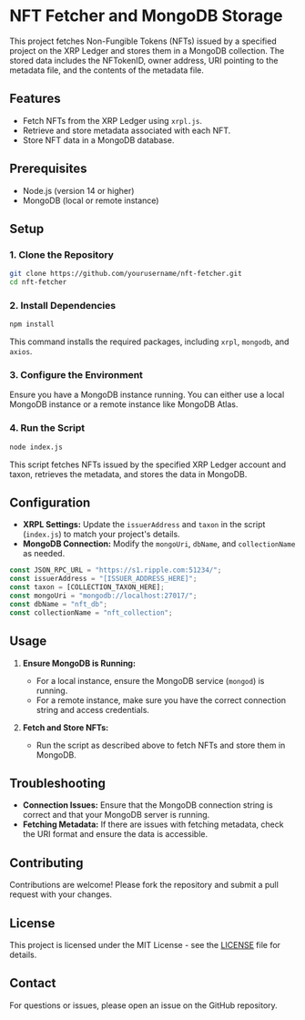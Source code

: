 # NFT Fetcher and MongoDB Storage

This project fetches Non-Fungible Tokens (NFTs) issued by a specified project on the XRP Ledger and stores them in a MongoDB collection. The stored data includes the NFTokenID, owner address, URI pointing to the metadata file, and the contents of the metadata file.

## Features

- Fetch NFTs from the XRP Ledger using `xrpl.js`.
- Retrieve and store metadata associated with each NFT.
- Store NFT data in a MongoDB database.

## Prerequisites

- Node.js (version 14 or higher)
- MongoDB (local or remote instance)

## Setup

### 1. Clone the Repository

```bash
git clone https://github.com/yourusername/nft-fetcher.git
cd nft-fetcher
```

### 2. Install Dependencies

```bash
npm install
```

This command installs the required packages, including `xrpl`, `mongodb`, and `axios`.

### 3. Configure the Environment

Ensure you have a MongoDB instance running. You can either use a local MongoDB instance or a remote instance like MongoDB Atlas.

### 4. Run the Script

```bash
node index.js
```

This script fetches NFTs issued by the specified XRP Ledger account and taxon, retrieves the metadata, and stores the data in MongoDB.

## Configuration

- **XRPL Settings:** Update the `issuerAddress` and `taxon` in the script (`index.js`) to match your project's details.
- **MongoDB Connection:** Modify the `mongoUri`, `dbName`, and `collectionName` as needed.

```javascript
const JSON_RPC_URL = "https://s1.ripple.com:51234/";
const issuerAddress = "[ISSUER_ADDRESS_HERE]";
const taxon = [COLLECTION_TAXON_HERE];
const mongoUri = "mongodb://localhost:27017/";
const dbName = "nft_db";
const collectionName = "nft_collection";
```

## Usage

1. **Ensure MongoDB is Running:**
   - For a local instance, ensure the MongoDB service (`mongod`) is running.
   - For a remote instance, make sure you have the correct connection string and access credentials.

2. **Fetch and Store NFTs:**
   - Run the script as described above to fetch NFTs and store them in MongoDB.

## Troubleshooting

- **Connection Issues:** Ensure that the MongoDB connection string is correct and that your MongoDB server is running.
- **Fetching Metadata:** If there are issues with fetching metadata, check the URI format and ensure the data is accessible.

## Contributing

Contributions are welcome! Please fork the repository and submit a pull request with your changes.

## License

This project is licensed under the MIT License - see the [LICENSE](LICENSE) file for details.

## Contact

For questions or issues, please open an issue on the GitHub repository.
